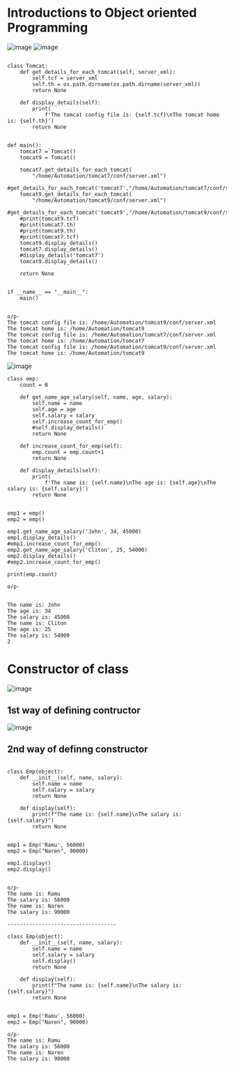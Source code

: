 Introductions to Object oriented Programming
==============================================

![image](https://user-images.githubusercontent.com/53966749/206944710-1fc4cd02-e00a-485c-a457-9bb83754fec1.png)
![image](https://user-images.githubusercontent.com/53966749/206946101-03ac03f7-223a-4a7c-873b-ed56fcd2574e.png)

```

class Tomcat:
	def get_details_for_each_tomcat(self, server_xml):
		self.tcf = server_xml
		self.th = os.path.dirname(os.path.dirname(server_xml))
		return None

	def display_details(self):
		print(
			f'The tomcat config file is: {self.tcf}\nThe tomcat home is: {self.th}')
		return None


def main():
	tomcat7 = Tomcat()
	tomcat9 = Tomcat()

	tomcat7.get_details_for_each_tomcat(
		"/home/Automation/tomcat7/conf/server.xml")
	#get_details_for_each_tomcat('tomcat7',"/home/Automation/tomcat7/conf/server.xml")
	tomcat9.get_details_for_each_tomcat(
		"/home/Automation/tomcat9/conf/server.xml")
	#get_details_for_each_tomcat('tomcat9',"/home/Automation/tomcat9/conf/server.xml")
	#print(tomcat9.tcf)
	#print(tomcat7.th)
	#print(tomcat9.th)
	#print(tomcat7.tcf)
	tomcat9.display_details()
	tomcat7.display_details()
	#display_details('tomcat7')
	tomcat9.display_details()

	return None


if __name__ == "__main__":
	main()


o/p-
The tomcat config file is: /home/Automation/tomcat9/conf/server.xml
The tomcat home is: /home/Automation/tomcat9
The tomcat config file is: /home/Automation/tomcat7/conf/server.xml
The tomcat home is: /home/Automation/tomcat7
The tomcat config file is: /home/Automation/tomcat9/conf/server.xml
The tomcat home is: /home/Automation/tomcat9

```

![image](https://user-images.githubusercontent.com/53966749/206947114-3e60f2c7-d732-4c81-91ae-f8e5ed01a724.png)

```
class emp:
	count = 0

	def get_name_age_salary(self, name, age, salary):
		self.name = name
		self.age = age
		self.salary = salary
		self.increase_count_for_emp()
		#self.display_details()
		return None

	def increase_count_for_emp(self):
		emp.count = emp.count+1
		return None

	def display_details(self):
		print(
			f'The name is: {self.name}\nThe age is: {self.age}\nThe salary is: {self.salary}')
		return None


emp1 = emp()
emp2 = emp()

emp1.get_name_age_salary('John', 34, 45000)
emp1.display_details()
#emp1.increase_count_for_emp()
emp2.get_name_age_salary('Cliton', 25, 54000)
emp2.display_details()
#emp2.increase_count_for_emp()

print(emp.count)

o/p-


The name is: John
The age is: 34
The salary is: 45000
The name is: Cliton
The age is: 25
The salary is: 54000
2

```


Constructor of class
====================
![image](https://user-images.githubusercontent.com/53966749/206950368-d8e73595-5cea-43f4-a57a-4c953cdecb40.png)

1st way of defining contructor
-------------------------------

![image](https://user-images.githubusercontent.com/53966749/206947783-fdf51162-5e5f-44f0-97f8-558bfcf5ce7a.png)


2nd way of definng constructor
------------------------------

```

class Emp(object):
	def __init__(self, name, salary):
		self.name = name
		self.salary = salary
		return None

	def display(self):
		print(f"The name is: {self.name}\nThe salary is: {self.salary}")
		return None


emp1 = Emp('Ramu', 56000)
emp2 = Emp("Naren", 90000)

emp1.display()
emp2.display()


o/p-
The name is: Ramu
The salary is: 56000
The name is: Naren
The salary is: 90000

-----------------------------------

class Emp(object):
	def __init__(self, name, salary):
		self.name = name
		self.salary = salary
		self.display()
		return None

	def display(self):
		print(f"The name is: {self.name}\nThe salary is: {self.salary}")
		return None


emp1 = Emp('Ramu', 56000)
emp2 = Emp("Naren", 90000)

o/p-
The name is: Ramu
The salary is: 56000
The name is: Naren
The salary is: 90000

```
